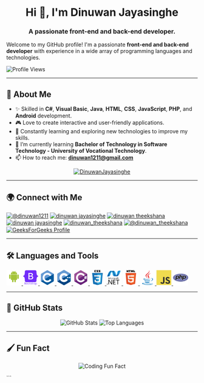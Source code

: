 <h1 align="center">Hi 👋, I'm Dinuwan Jayasinghe</h1>
<h3 align="center">A passionate front-end and back-end developer.</h3>

Welcome to my GitHub profile! I'm a passionate **front-end and back-end developer** with experience in a wide array of programming languages and technologies.

![Profile Views](https://komarev.com/ghpvc/?username=DinuwanJayasinghe&color=blue&style=flat-square)

---

## 🎨 About Me
- ✨ Skilled in **C#**, **Visual Basic**, **Java**, **HTML**, **CSS**, **JavaScript**, **PHP**, and **Android** development.
- 🎮 Love to create interactive and user-friendly applications.
- 🔧 Constantly learning and exploring new technologies to improve my skills.
- 🌱 I’m currently learning **Bachelor of Technology in Software Technology - University of Vocational Technology**.
- 📫 How to reach me: **dinuwan1211@gmail.com**

<p align="center"> <a href="https://github.com/ryo-ma/github-profile-trophy"><img src="https://github-profile-trophy.vercel.app/?username=DinuwanJayasinghe&theme=radical" alt="DinuwanJayasinghe" /></a> </p>

---

## 🌍 Connect with Me
<p align="left">
<a href="https://twitter.com/@dinuwan1211" target="blank"><img align="center" src="https://raw.githubusercontent.com/rahuldkjain/github-profile-readme-generator/master/src/images/icons/Social/twitter.svg" alt="@dinuwan1211" height="30" width="40" /></a>
<a href="https://linkedin.com/in/dinuwan-jayasinghe" target="blank"><img align="center" src="https://raw.githubusercontent.com/rahuldkjain/github-profile-readme-generator/master/src/images/icons/Social/linked-in-alt.svg" alt="dinuwan jayasinghe" height="30" width="40" /></a>
<a href="https://stackoverflow.com/users/dinuwan-theekshana" target="blank"><img align="center" src="https://raw.githubusercontent.com/rahuldkjain/github-profile-readme-generator/master/src/images/icons/Social/stack-overflow.svg" alt="dinuwan theekshana" height="30" width="40" /></a>
<a href="https://fb.com/dinuwan-jayasinghe" target="blank"><img align="center" src="https://raw.githubusercontent.com/rahuldkjain/github-profile-readme-generator/master/src/images/icons/Social/facebook.svg" alt="dinuwan jayasinghe" height="30" width="40" /></a>
<a href="https://instagram.com/dinuwan_theekshana" target="blank"><img align="center" src="https://raw.githubusercontent.com/rahuldkjain/github-profile-readme-generator/master/src/images/icons/Social/instagram.svg" alt="dinuwan_theekshana" height="30" width="40" /></a>
<a href="https://www.youtube.com/c/@dinuwan_theekshana" target="blank"><img align="center" src="https://raw.githubusercontent.com/rahuldkjain/github-profile-readme-generator/master/src/images/icons/Social/youtube.svg" alt="@dinuwan_theekshana" height="30" width="40" /></a>
<a href="https://auth.geeksforgeeks.org/user/dinuwanthikshana/" target="blank"><img align="center" src="https://raw.githubusercontent.com/rahuldkjain/github-profile-readme-generator/master/src/images/icons/Social/geeks-for-geeks.svg" alt="GeeksForGeeks Profile" height="30" width="40" /></a>
</p>

---

## 🛠️ Languages and Tools
<p align="left"> 
<a href="https://developer.android.com" target="_blank" rel="noreferrer"> <img src="https://raw.githubusercontent.com/devicons/devicon/master/icons/android/android-original-wordmark.svg" alt="android" width="40" height="40"/> </a> 
<a href="https://getbootstrap.com" target="_blank" rel="noreferrer"> <img src="https://raw.githubusercontent.com/devicons/devicon/master/icons/bootstrap/bootstrap-plain-wordmark.svg" alt="bootstrap" width="40" height="40"/> </a> 
<a href="https://www.cprogramming.com/" target="_blank" rel="noreferrer"> <img src="https://raw.githubusercontent.com/devicons/devicon/master/icons/c/c-original.svg" alt="c" width="40" height="40"/> </a> 
<a href="https://www.w3schools.com/cpp/" target="_blank" rel="noreferrer"> <img src="https://raw.githubusercontent.com/devicons/devicon/master/icons/cplusplus/cplusplus-original.svg" alt="cplusplus" width="40" height="40"/> </a> 
<a href="https://www.w3schools.com/cs/" target="_blank" rel="noreferrer"> <img src="https://raw.githubusercontent.com/devicons/devicon/master/icons/csharp/csharp-original.svg" alt="csharp" width="40" height="40"/> </a> 
<a href="https://www.w3schools.com/css/" target="_blank" rel="noreferrer"> <img src="https://raw.githubusercontent.com/devicons/devicon/master/icons/css3/css3-original-wordmark.svg" alt="css3" width="40" height="40"/> </a> 
<a href="https://dotnet.microsoft.com/" target="_blank" rel="noreferrer"> <img src="https://raw.githubusercontent.com/devicons/devicon/master/icons/dot-net/dot-net-original-wordmark.svg" alt="dotnet" width="40" height="40"/> </a> 
<a href="https://www.w3.org/html/" target="_blank" rel="noreferrer"> <img src="https://raw.githubusercontent.com/devicons/devicon/master/icons/html5/html5-original-wordmark.svg" alt="html5" width="40" height="40"/> </a> 
<a href="https://www.java.com" target="_blank" rel="noreferrer"> <img src="https://raw.githubusercontent.com/devicons/devicon/master/icons/java/java-original.svg" alt="java" width="40" height="40"/> </a> 
<a href="https://developer.mozilla.org/en-US/docs/Web/JavaScript" target="_blank" rel="noreferrer"> <img src="https://raw.githubusercontent.com/devicons/devicon/master/icons/javascript/javascript-original.svg" alt="javascript" width="40" height="40"/> </a> 
<a href="https://www.php.net" target="_blank" rel="noreferrer"> <img src="https://raw.githubusercontent.com/devicons/devicon/master/icons/php/php-original.svg" alt="php" width="40" height="40"/> </a> 
</p>

---

## 🚀 GitHub Stats
<p align="center">
  <img src="https://github-readme-stats.vercel.app/api?username=DinuwanJayasinghe&show_icons=true&theme=radical" alt="GitHub Stats" />
  <img src="https://github-readme-stats.vercel.app/api/top-langs/?username=DinuwanJayasinghe&layout=compact&theme=radical" alt="Top Languages" />
</p>

---

## 🖌️ Fun Fact
<p align="center">
  <img src="https://media.giphy.com/media/qgQUggAC3Pfv687qPC/giphy.gif" alt="Coding Fun Fact" />
</p>
```

